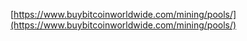 [https://www.buybitcoinworldwide.com/mining/pools/](https://www.buybitcoinworldwide.com/mining/pools/)

